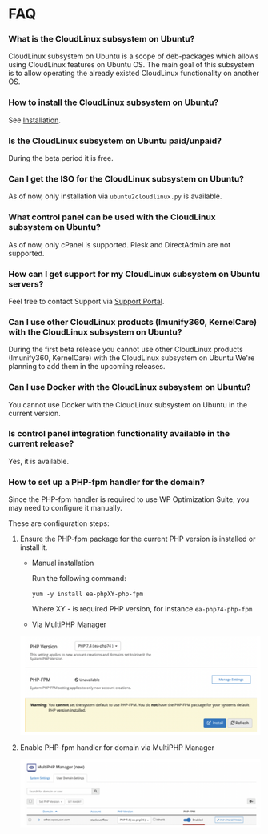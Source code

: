 # FAQ

### What is the CloudLinux subsystem on Ubuntu?

CloudLinux subsystem on Ubuntu is a scope of deb-packages which allows using CloudLinux features on Ubuntu OS.
The main goal of this subsystem is to allow operating the already existed CloudLinux functionality on another OS.

### How to install the CloudLinux subsystem on Ubuntu?

See [Installation](/installation/).

### Is the CloudLinux subsystem on Ubuntu paid/unpaid?

During the beta period it is free.

### Can I get the ISO for the CloudLinux subsystem on Ubuntu?

As of now, only installation via `ubuntu2cloudlinux.py` is available.

### What control panel can be used with the CloudLinux subsystem on Ubuntu?

As of now, only cPanel is supported. Plesk and DirectAdmin are not supported.

### How can I get support for my CloudLinux subsystem on Ubuntu servers?

Feel free to contact Support via [Support Portal](https://www.cloudlinux.com/support-portal/).

### Can I use other CloudLinux products (Imunify360, KernelCare) with the CloudLinux subsystem on Ubuntu?

During the first beta release you cannot use other CloudLinux products (Imunify360, KernelCare) with the CloudLinux subsystem on Ubuntu We're planning to add them in the upcoming releases.

### Can I use Docker with the CloudLinux subsystem on Ubuntu?

You cannot use Docker with the CloudLinux subsystem on Ubuntu in the current version.

### Is control panel integration functionality available in the current release?

Yes, it is available.

### How to set up a PHP-fpm handler for the domain?

Since the PHP-fpm handler is required to use WP Optimization Suite, you may need to configure it manually.

These are configuration steps:

1. Ensure the PHP-fpm package for the current PHP version is installed or install it.
   * Manual installation

     Run the following command:

     ```
     yum -y install ea-phpXY-php-fpm
     ```
     Where XY - is required PHP version, for instance `ea-php74-php-fpm`

    * Via MultiPHP Manager

    ![](/images/viaMultiPHP.png)

2. Enable PHP-fpm handler for domain via MultiPHP Manager

   ![](/images/enablephp-fpm.png)









